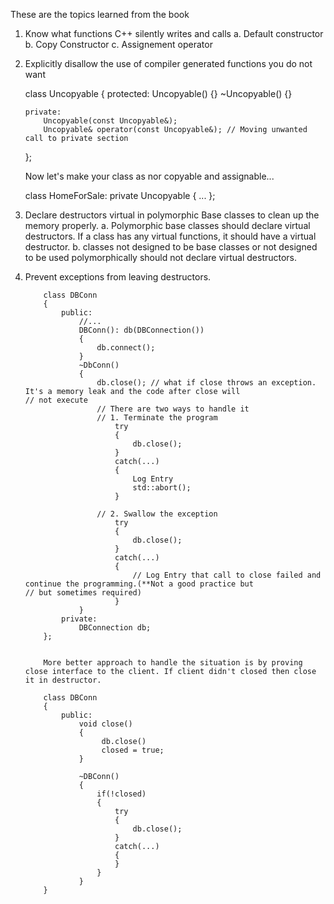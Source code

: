 These are the topics learned from the book
1. Know what functions C++ silently writes and calls
    a. Default constructor
    b. Copy Constructor
    c. Assignement operator

2. Explicitly disallow the use of compiler generated functions you do not want

   class Uncopyable
   {
       protected:
           Uncopyable() {}
           ~Uncopyable() {}
   
       private:
           Uncopyable(const Uncopyable&);
           Uncopyable& operator(const Uncopyable&); // Moving unwanted call to private section
   };


   Now let's make your class as nor copyable and assignable...

   class HomeForSale: private Uncopyable
   {
       ...
   };

3. Declare destructors virtual in polymorphic Base classes to clean up the memory properly.
   a. Polymorphic base classes should declare virtual destructors. If a class has any virtual functions, it should have a          virtual destructor.
   b. classes not designed to be base classes or not designed to be used polymorphically should not declare virtual                destructors.
   
5. Prevent exceptions from leaving destructors.
   
           class DBConn
           {
               public:
                   //...
                   DBConn(): db(DBConnection())
                   {
                       db.connect();
                   }
                   ~DbConn()
                   {
                       db.close(); // what if close throws an exception. It's a memory leak and the code after close will                                       // not execute
                       // There are two ways to handle it
                       // 1. Terminate the program
                           try
                           {
                               db.close();
                           }
                           catch(...)
                           {
                               Log Entry
                               std::abort();
                           }
   
                       // 2. Swallow the exception
                           try
                           {
                               db.close();
                           }
                           catch(...)
                           {
                               // Log Entry that call to close failed and continue the programming.(**Not a good practice but                            // but sometimes required)
                           }
                   }
               private:
                   DBConnection db;
           };


           More better approach to handle the situation is by proving close interface to the client. If client didn't closed then close it in destructor.

           class DBConn
           {
               public:
                   void close()
                   {
                        db.close()
                        closed = true;
                   }

                   ~DBConn()
                   {
                       if(!closed)
                       {
                           try
                           {
                               db.close();
                           }
                           catch(...)
                           {
                           }
                       }
                   }
           }
